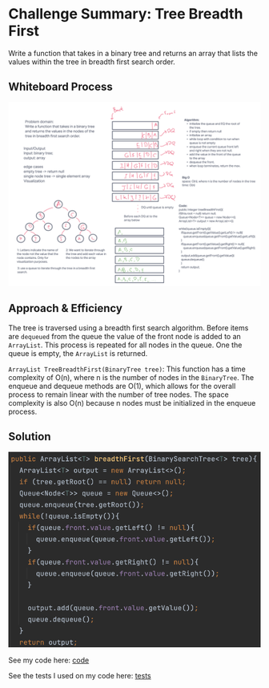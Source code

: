 # Challenge Summary: Tree Breadth First

Write a function that takes in a binary tree and returns an array that lists the values within the tree in breadth first search order.

## Whiteboard Process

![whiteboard](images/treebreadthfirst.png)

## Approach & Efficiency

The tree is traversed using a breadth first search algorithm. Before items are `dequeued` from the queue the value of the front node is added to an `ArrayList`. This process is repeated for all nodes in the queue. One the queue is empty, the `ArrayList` is returned.

`ArrayList TreeBreadthFirst(BinaryTree tree)`: This function has a time complexity of O(n), where n is the number of nodes in the `BinaryTree`. The enqueue and dequeue methods are O(1), which allows for the overall process to remain linear with the number of tree nodes. The space complexity is also O(n) because n nodes must be initialized in the enqueue process.

## Solution

![code](images/treebreadthfirstcode.png)

See my code here:
[code](../tree/TreeBreadthFirst.java)

See the tests I used on my code here:
[tests](../../../../test/java/codechallenges/tree/TreeBreadthFirstTest.java)
